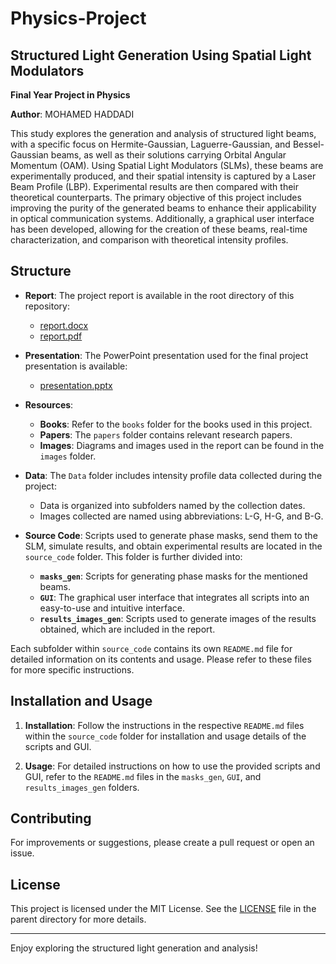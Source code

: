 # Physics-Project

## Structured Light Generation Using Spatial Light Modulators

**Final Year Project in Physics**

**Author**: MOHAMED HADDADI

This study explores the generation and analysis of structured light beams, with a specific focus on Hermite-Gaussian, Laguerre-Gaussian, and Bessel-Gaussian beams, as well as their solutions carrying Orbital Angular Momentum (OAM). Using Spatial Light Modulators (SLMs), these beams are experimentally produced, and their spatial intensity is captured by a Laser Beam Profile (LBP). Experimental results are then compared with their theoretical counterparts. The primary objective of this project includes improving the purity of the generated beams to enhance their applicability in optical communication systems. Additionally, a graphical user interface has been developed, allowing for the creation of these beams, real-time characterization, and comparison with theoretical intensity profiles.

## Structure

- **Report**: The project report is available in the root directory of this repository:
  - [report.docx](report.docx)
  - [report.pdf](report.pdf)

- **Presentation**: The PowerPoint presentation used for the final project presentation is available:
  - [presentation.pptx](presentation.pptx)

- **Resources**:
  - **Books**: Refer to the `books` folder for the books used in this project.
  - **Papers**: The `papers` folder contains relevant research papers.
  - **Images**: Diagrams and images used in the report can be found in the `images` folder.

- **Data**: The `Data` folder includes intensity profile data collected during the project:
  - Data is organized into subfolders named by the collection dates.
  - Images collected are named using abbreviations: L-G, H-G, and B-G.

- **Source Code**: Scripts used to generate phase masks, send them to the SLM, simulate results, and obtain experimental results are located in the `source_code` folder. This folder is further divided into:
  - **`masks_gen`**: Scripts for generating phase masks for the mentioned beams.
  - **`GUI`**: The graphical user interface that integrates all scripts into an easy-to-use and intuitive interface.
  - **`results_images_gen`**: Scripts used to generate images of the results obtained, which are included in the report.

Each subfolder within `source_code` contains its own `README.md` file for detailed information on its contents and usage. Please refer to these files for more specific instructions.

## Installation and Usage

1. **Installation**: Follow the instructions in the respective `README.md` files within the `source_code` folder for installation and usage details of the scripts and GUI.

2. **Usage**: For detailed instructions on how to use the provided scripts and GUI, refer to the `README.md` files in the `masks_gen`, `GUI`, and `results_images_gen` folders.

## Contributing

For improvements or suggestions, please create a pull request or open an issue.

## License

This project is licensed under the MIT License. See the [LICENSE](../LICENSE) file in the parent directory for more details.

---

Enjoy exploring the structured light generation and analysis!
